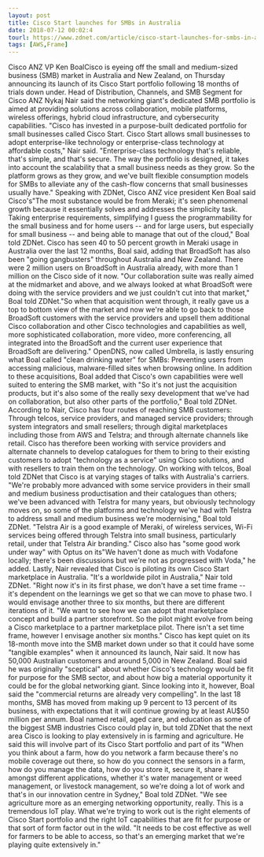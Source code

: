```yaml
---
layout: post
title: Cisco Start launches for SMBs in Australia
date: 2018-07-12 00:02:4
tourl: https://www.zdnet.com/article/cisco-start-launches-for-smbs-in-australia/
tags: [AWS,Frame]
---
```

Cisco ANZ VP Ken BoalCisco is eyeing off the small and medium-sized business (SMB) market in Australia and New Zealand, on Thursday announcing its launch of its Cisco Start portfolio following 18 months of trials down under. Head of Distribution, Channels, and SMB Segment for Cisco ANZ Nykaj Nair said the networking giant's dedicated SMB portfolio is aimed at providing solutions across collaboration, mobile platforms, wireless offerings, hybrid cloud infrastructure, and cybersecurity capabilities. "Cisco has invested in a purpose-built dedicated portfolio for small businesses called Cisco Start. Cisco Start allows small businesses to adopt enterprise-like technology or enterprise-class technology at affordable costs," Nair said. "Enterprise-class technology that's reliable, that's simple, and that's secure. The way the portfolio is designed, it takes into account the scalability that a small business needs as they grow. So the platform grows as they grow, and we've built flexible consumption models for SMBs to alleviate any of the cash-flow concerns that small businesses usually have." Speaking with ZDNet, Cisco ANZ vice president Ken Boal said Cisco's"The most substance would be from Meraki; it's seen phenomenal growth because it essentially solves and addresses the simplicity task. Taking enterprise requirements, simplifying I guess the programmability for the small business and for home users -- and for large users, but especially for small business -- and being able to manage that out of the cloud," Boal told ZDNet. Cisco has seen 40 to 50 percent growth in Meraki usage in Australia over the last 12 months, Boal said, adding that BroadSoft has also been "going gangbusters" throughout Australia and New Zealand. There were 2 million users on BroadSoft in Australia already, with more than 1 million on the Cisco side of it now. "Our collaboration suite was really aimed at the midmarket and above, and we always looked at what BroadSoft were doing with the service providers and we just couldn't cut into that market," Boal told ZDNet."So when that acquisition went through, it really gave us a top to bottom view of the market and now we're able to go back to those BroadSoft customers with the service providers and upsell them additional Cisco collaboration and other Cisco technologies and capabilities as well, more sophisticated collaboration, more video, more conferencing, all integrated into the BroadSoft and the current user experience that BroadSoft are delivering." OpenDNS, now called Umbrella, is lastly ensuring what Boal called "clean drinking water" for SMBs: Preventing users from accessing malicious, malware-filled sites when browsing online. In addition to these acquisitions, Boal added that Cisco's own capabilities were well suited to entering the SMB market, with "So it's not just the acquisition products, but it's also some of the really sexy development that we've had on collaboration, but also other parts of the portfolio," Boal told ZDNet. According to Nair, Cisco has four routes of reaching SMB customers: Through telcos, service providers, and managed service providers; through system integrators and small resellers; through digital marketplaces including those from AWS and Telstra; and through alternate channels like retail. Cisco has therefore been working with service providers and alternate channels to develop catalogues for them to bring to their existing customers to adopt "technology as a service" using Cisco solutions, and with resellers to train them on the technology. On working with telcos, Boal told ZDNet that Cisco is at varying stages of talks with Australia's carriers. "We're probably more advanced with some service providers in their small and medium business productisation and their catalogues than others; we've been advanced with Telstra for many years, but obviously technology moves on, so some of the platforms and technology we've had with Telstra to address small and medium business we're modernising," Boal told ZDNet. "Telstra Air is a good example of Meraki, of wireless services, Wi-Fi services being offered through Telstra into small business, particularly retail, under that Telstra Air branding." Cisco also has "some good work under way" with Optus on its"We haven't done as much with Vodafone locally; there's been discussions but we're not as progressed with Voda," he added. Lastly, Nair revealed that Cisco is piloting its own Cisco Start marketplace in Australia. "It's a worldwide pilot in Australia," Nair told ZDNet. "Right now it's in its first phase, we don't have a set time frame -- it's dependent on the learnings we get so that we can move to phase two. I would envisage another three to six months, but there are different iterations of it. "We want to see how we can adopt that marketplace concept and build a partner storefront. So the pilot might evolve from being a Cisco marketplace to a partner marketplace pilot. There isn't a set time frame, however I envisage another six months." Cisco has kept quiet on its 18-month move into the SMB market down under so that it could have some "tangible examples" when it announced its launch, Nair said. It now has 50,000 Australian customers and around 5,000 in New Zealand. Boal said he was originally "sceptical" about whether Cisco's technology would be fit for purpose for the SMB sector, and about how big a material opportunity it could be for the global networking giant. Since looking into it, however, Boal said the "commercial returns are already very compelling". In the last 18 months, SMB has moved from making up 9 percent to 13 percent of its business, with expectations that it will continue growing by at least AU$50 million per annum. Boal named retail, aged care, and education as some of the biggest SMB industries Cisco could play in, but told ZDNet that the next area Cisco is looking to play extensively in is farming and agriculture. He said this will involve part of its Cisco Start portfolio and part of its "When you think about a farm, how do you network a farm because there's no mobile coverage out there, so how do you connect the sensors in a farm, how do you manage the data, how do you store it, secure it, share it amongst different applications, whether it's water management or weed management, or livestock management, so we're doing a lot of work and that's in our innovation centre in Sydney," Boal told ZDNet. "We see agriculture more as an emerging networking opportunity, really. This is a tremendous IoT play. What we're trying to work out is the right elements of Cisco Start portfolio and the right IoT capabilities that are fit for purpose or that sort of form factor out in the wild. "It needs to be cost effective as well for farmers to be able to access, so that's an emerging market that we're playing quite extensively in."